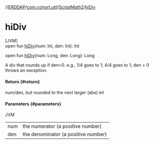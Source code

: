 //[ERDDAP](../../../index.md)/[com.cohort.util](../index.md)/[ScriptMath2](index.md)/[hiDiv](hi-div.md)

# hiDiv

[JVM]\
open fun [hiDiv](hi-div.md)(num: Int, den: Int): Int

open fun [hiDiv](hi-div.md)(num: Long, den: Long): Long

A div that rounds up if den&gt;0. e.g., 1/4 goes to 1; 4/4 goes to 1; den = 0 throws an exception.

#### Return {#return}

num/den, but rounded to the next larger (abs) int

#### Parameters {#parameters}

JVM

| | |
|---|---|
| num | the numerator (a positive number) |
| den | the denominator (a positive number) |